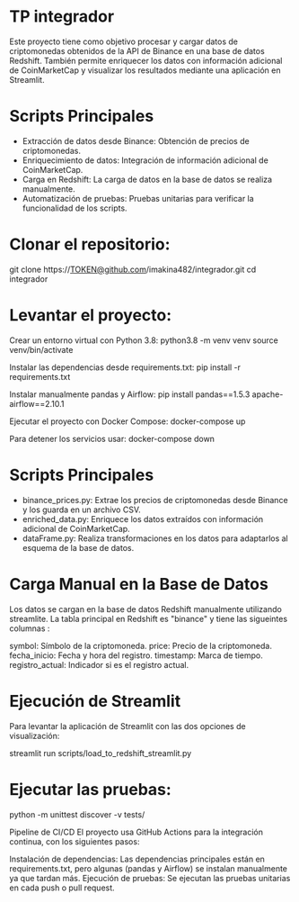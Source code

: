 # TP integrador

Este proyecto tiene como objetivo procesar y cargar datos de criptomonedas obtenidos de la API de Binance en una base de datos Redshift.
También permite enriquecer los datos con información adicional de CoinMarketCap y visualizar los resultados mediante una aplicación en Streamlit.

# Scripts Principales
- Extracción de datos desde Binance: Obtención de precios de criptomonedas.
- Enriquecimiento de datos: Integración de información adicional de CoinMarketCap.
- Carga en Redshift: La carga de datos en la base de datos se realiza manualmente.
- Automatización de pruebas: Pruebas unitarias para verificar la funcionalidad de los scripts.
  
# Clonar el repositorio:
git clone https://TOKEN@github.com/imakina482/integrador.git
cd integrador

# Levantar el proyecto:
Crear un entorno virtual con Python 3.8:
python3.8 -m venv venv
source venv/bin/activate

Instalar las dependencias desde requirements.txt:
pip install -r requirements.txt

Instalar manualmente pandas y Airflow:
pip install pandas==1.5.3 apache-airflow==2.10.1

Ejecutar el proyecto con Docker Compose:
docker-compose up

Para detener los servicios usar:
docker-compose down

# Scripts Principales
- binance_prices.py: Extrae los precios de criptomonedas desde Binance y los guarda en un archivo CSV.
- enriched_data.py: Enriquece los datos extraídos con información adicional de CoinMarketCap.
- dataFrame.py: Realiza transformaciones en los datos para adaptarlos al esquema de la base de datos.

# Carga Manual en la Base de Datos
Los datos se cargan en la base de datos Redshift manualmente utilizando streamlite. La tabla principal en Redshift es "binance"
y tiene las sigueintes columnas :

symbol: Símbolo de la criptomoneda.
price: Precio de la criptomoneda.
fecha_inicio: Fecha y hora del registro.
timestamp: Marca de tiempo.
registro_actual: Indicador si es el registro actual.

# Ejecución de Streamlit
Para levantar la aplicación de Streamlit con las dos opciones de visualización:

 streamlit run scripts/load_to_redshift_streamlit.py 

#  Ejecutar las pruebas:
 python -m unittest discover -v tests/

Pipeline de CI/CD
El proyecto usa GitHub Actions para la integración continua, con los siguientes pasos:

Instalación de dependencias: Las dependencias principales están en requirements.txt, pero algunas (pandas y Airflow) se instalan manualmente ya que tardan más.
Ejecución de pruebas: Se ejecutan las pruebas unitarias en cada push o pull request.
